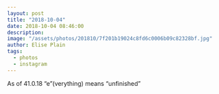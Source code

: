 ```yaml
---
layout: post
title: "2018-10-04"
date: 2018-10-04 08:46:00
description: 
image: "/assets/photos/201810/7f201b19024c8fd6c0006b09c82328bf.jpg"
author: Elise Plain
tags: 
  - photos
  - instagram
---
```


As of 41.0.18 “e”(verything) means “unfinished”
<p></p>
